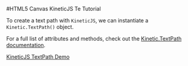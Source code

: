 
#HTML5 Canvas KineticJS Te Tutorial

To create  a text path with `KineticJS`, we can instantiate a `Kinetic.TextPath()` object.

For a full list of attributes and methods, check out the [Kinetic.TextPath documentation](http://lavrton.github.io/KineticJS/api/Kinetic.T.html).

<a class="jsbin-embed" href="http://jsbin.com/mahaju/1/embed?js,output">KineticJS TextPath Demo</a><script src="http://static.jsbin.com/js/embed.js"></script>

